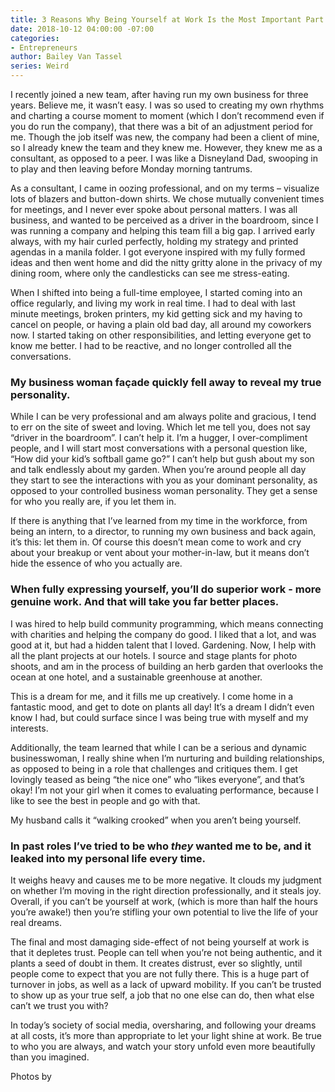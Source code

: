 ```yaml
---
title: 3 Reasons Why Being Yourself at Work Is the Most Important Part of Your Job
date: 2018-10-12 04:00:00 -07:00
categories:
- Entrepreneurs
author: Bailey Van Tassel
series: Weird
---
```


I recently joined a new team, after having run my own business for three years. Believe me, it wasn’t easy. I was so used to creating my own rhythms and charting a course moment to moment (which I don’t recommend even if you do run the company), that there was a bit of an adjustment period for me. Though the job itself was new, the company had been a client of mine, so I already knew the team and they knew me. However, they knew me as a consultant, as opposed to a peer. I was like a Disneyland Dad, swooping in to play and then leaving before Monday morning tantrums.
 
As a consultant, I came in oozing professional, and on my terms – visualize lots of blazers and button-down shirts. We chose mutually convenient times for meetings, and I never ever spoke about personal matters. I was all business, and wanted to be perceived as a driver in the boardroom, since I was running a company and helping this team fill a big gap. I arrived early always, with my hair curled perfectly, holding my strategy and printed agendas in a manila folder. I got everyone inspired with my fully formed ideas and then went home and did the nitty gritty alone in the privacy of my dining room, where only the candlesticks can see me stress-eating.
 
When I shifted into being a full-time employee, I started coming into an office regularly, and living my work in real time. I had to deal with last minute meetings, broken printers, my kid getting sick and my having to cancel on people, or having a plain old bad day, all around my coworkers now. I started taking on other responsibilities, and letting everyone get to know me better. I had to be reactive, and no longer controlled all the conversations. 

### My business woman façade quickly fell away to reveal my true personality.
 
While I can be very professional and am always polite and gracious, I tend to err on the site of sweet and loving. Which let me tell you, does not say “driver in the boardroom”. I can’t help it. I’m a hugger, I over-compliment people, and I will start most conversations with a personal question like, “How did your kid’s softball game go?” I can’t help but gush about my son and talk endlessly about my garden. When you’re around people all day they start to see the interactions with you as your dominant personality, as opposed to your controlled business woman personality. They get a sense for who you really are, if you let them in.  
 
If there is anything that I’ve learned from my time in the workforce, from being an intern, to a director, to running my own business and back again, it’s this: let them in. Of course this doesn’t mean come to work and cry about your breakup or vent about your mother-in-law, but it means don’t hide the essence of who you actually are. 

### When fully expressing yourself, you’ll do superior work - more genuine work. And that will take you far better places.
 
I was hired to help build community programming, which means connecting with charities and helping the company do good. I liked that a lot, and was good at it, but had a hidden talent that I loved. Gardening. Now, I help with all the plant projects at our hotels. I source and stage plants for photo shoots, and am in the process of building an herb garden that overlooks the ocean at one hotel, and a sustainable greenhouse at another.
 
This is a dream for me, and it fills me up creatively. I come home in a fantastic mood, and get to dote on plants all day! It’s a dream I didn’t even know I had, but could surface since I was being true with myself and my interests.
 
Additionally, the team learned that while I can be a serious and dynamic businesswoman, I really shine when I’m nurturing and building relationships, as opposed to being in a role that challenges and critiques them. I get lovingly teased as being “the nice one” who “likes everyone”, and that’s okay! I’m not your girl when it comes to evaluating performance, because I like to see the best in people and go with that.
 
My husband calls it “walking crooked” when you aren’t being yourself. 

### In past roles I’ve tried to be who _they_ wanted me to be, and it leaked into my personal life every time. 

It weighs heavy and causes me to be more negative. It clouds my judgment on whether I’m moving in the right direction professionally, and it steals joy. Overall, if you can’t be yourself at work, (which is more than half the hours you’re awake!) then you’re stifling your own potential to live the life of your real dreams.
 
The final and most damaging side-effect of not being yourself at work is that it depletes trust. People can tell when you’re not being authentic, and it plants a seed of doubt in them. It creates distrust, ever so slightly, until people come to expect that you are not fully there. This is a huge part of turnover in jobs, as well as a lack of upward mobility. If you can’t be trusted to show up as your true self, a job that no one else can do, then what else can’t we trust you with?
 
In today’s society of social media, oversharing, and following your dreams at all costs, it’s more than appropriate to let your light shine at work. Be true to who you are always, and watch your story unfold even more beautifully than you imagined.
 
Photos by